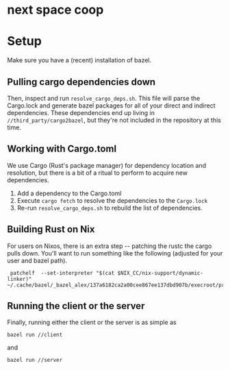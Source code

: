 next space coop
===============

# Setup
Make sure you have a (recent) installation of bazel.

## Pulling cargo dependencies down

Then, inspect and run `resolve_cargo_deps.sh`. This file will parse the Cargo.lock and generate bazel packages for all of your direct and indirect dependencies. These dependencies end up living in `//third_party/cargo2bazel`, but they're not included in the repository at this time.

## Working with Cargo.toml

We use Cargo (Rust's package manager) for dependency location and resolution, but there is a bit of a ritual to perform to acquire new dependencies.

1. Add a dependency to the Cargo.toml
2. Execute `cargo fetch` to resolve the dependencies to the `Cargo.lock`
3. Re-run `resolve_cargo_deps.sh` to rebuild the list of dependencies.


## Building Rust on Nix

For users on Nixos, there is an extra step -- patching the rustc the cargo pulls down. You'll want to run something like the following (adjusted for your user and bazel path).

```
 patchelf  --set-interpreter "$(cat $NIX_CC/nix-support/dynamic-linker)" ~/.cache/bazel/_bazel_alex/137a6182ca2a00cee867ee137dbd907b/execroot/prototype3/external/rust_linux_x86_64/rustc/bin/rustc
```

## Running the client or the server

Finally, running either the client or the server is as simple as

```
bazel run //client
```

and

```
bazel run //server
```
